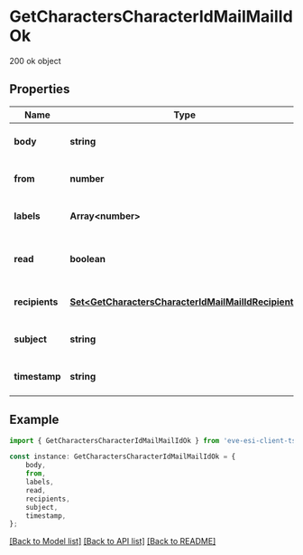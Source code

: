 # GetCharactersCharacterIdMailMailIdOk

200 ok object

## Properties

Name | Type | Description | Notes
------------ | ------------- | ------------- | -------------
**body** | **string** | Mail\&#39;s body | [optional] [default to undefined]
**from** | **number** | From whom the mail was sent | [optional] [default to undefined]
**labels** | **Array&lt;number&gt;** | Labels attached to the mail | [optional] [default to undefined]
**read** | **boolean** | Whether the mail is flagged as read | [optional] [default to undefined]
**recipients** | [**Set&lt;GetCharactersCharacterIdMailMailIdRecipient&gt;**](GetCharactersCharacterIdMailMailIdRecipient.md) | Recipients of the mail | [optional] [default to undefined]
**subject** | **string** | Mail subject | [optional] [default to undefined]
**timestamp** | **string** | When the mail was sent | [optional] [default to undefined]

## Example

```typescript
import { GetCharactersCharacterIdMailMailIdOk } from 'eve-esi-client-ts';

const instance: GetCharactersCharacterIdMailMailIdOk = {
    body,
    from,
    labels,
    read,
    recipients,
    subject,
    timestamp,
};
```

[[Back to Model list]](../README.md#documentation-for-models) [[Back to API list]](../README.md#documentation-for-api-endpoints) [[Back to README]](../README.md)
